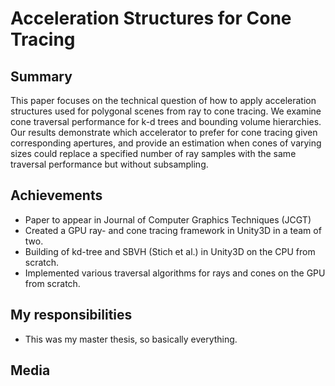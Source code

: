 # Acceleration Structures for Cone Tracing
## Summary
This paper focuses on the technical question of how to apply acceleration structures used for polygonal scenes from ray to cone tracing. We examine cone traversal performance for k-d trees and bounding volume hierarchies. Our results demonstrate which accelerator to prefer for cone tracing given corresponding apertures, and provide an estimation when cones of varying sizes could replace a specified number of ray samples with the same traversal performance but without subsampling.

## Achievements
* Paper to appear in Journal of Computer Graphics Techniques (JCGT)
* Created a GPU ray- and cone tracing framework in Unity3D in a team of two.
* Building of kd-tree and SBVH (Stich et al.) in Unity3D on the CPU from scratch.
* Implemented various traversal algorithms for rays and cones on the GPU from scratch.

## My responsibilities
* This was my master thesis, so basically everything.

## Media

